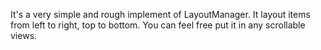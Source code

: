 It's a very simple and rough implement of LayoutManager. It layout items from left to right, top to bottom. You can feel free put it in any scrollable views.
